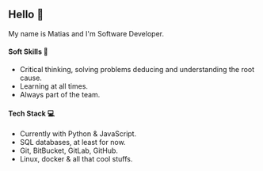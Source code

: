 ## Hello :wave:

My name is Matias and I'm Software Developer.

#### Soft Skills :pushpin:

* Critical thinking, solving problems deducing and understanding the root cause.
* Learning at all times.
* Always part of the team.

#### Tech Stack :computer:
* Currently with Python & JavaScript.
* SQL databases, at least for now.
* Git, BitBucket, GitLab, GitHub.
* Linux, docker & all that cool stuffs.

<!---
### Contact :mailbox:

Find me in [LinkedIn](https://www.linkedin.com/in/matias-seniquiel/)
--->
<!---
matiseni51/matiseni51 is a ✨ special ✨ repository because its `README.md` (this file) appears on your GitHub profile.
You can click the Preview link to take a look at your changes.
--->
